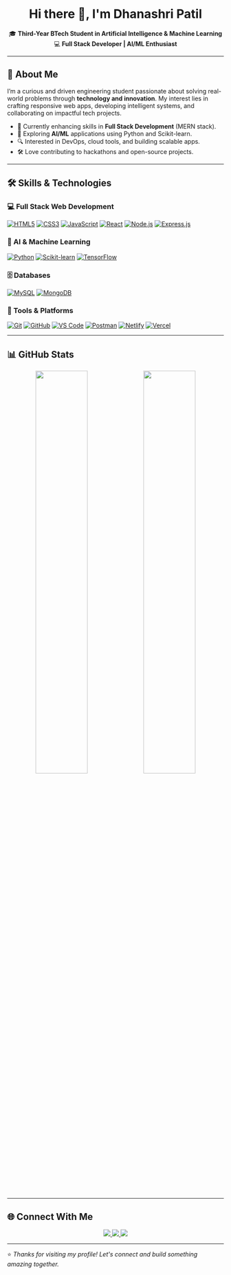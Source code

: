 <h1 align="center">Hi there 👋, I'm Dhanashri Patil</h1>

<p align="center">
  🎓 <strong>Third-Year BTech Student in Artificial Intelligence & Machine Learning</strong><br>
  💻 <strong>Full Stack Developer | AI/ML Enthusiast</strong>
</p>

---

## 🚀 About Me

I’m a curious and driven engineering student passionate about solving real-world problems through **technology and innovation**. My interest lies in crafting responsive web apps, developing intelligent systems, and collaborating on impactful tech projects.

- 🌱 Currently enhancing skills in **Full Stack Development** (MERN stack).
- 🤖 Exploring **AI/ML** applications using Python and Scikit-learn.
- 🔍 Interested in DevOps, cloud tools, and building scalable apps.
- 🛠️ Love contributing to hackathons and open-source projects.

---

## 🛠️ Skills & Technologies

### 💻 Full Stack Web Development
[![HTML5](https://img.shields.io/badge/HTML5-%23E34F26.svg?style=flat&logo=html5&logoColor=white)](https://developer.mozilla.org/en-US/docs/Web/HTML)
[![CSS3](https://img.shields.io/badge/CSS3-%231572B6.svg?style=flat&logo=css3&logoColor=white)](https://developer.mozilla.org/en-US/docs/Web/CSS)
[![JavaScript](https://img.shields.io/badge/JavaScript-%23F7DF1E.svg?style=flat&logo=javascript&logoColor=black)](https://developer.mozilla.org/en-US/docs/Web/JavaScript)
[![React](https://img.shields.io/badge/React-%2300D8FF.svg?style=flat&logo=react&logoColor=black)](https://reactjs.org/)
[![Node.js](https://img.shields.io/badge/Node.js-%23339933.svg?style=flat&logo=node.js&logoColor=white)](https://nodejs.org/)
[![Express.js](https://img.shields.io/badge/Express.js-%23404d59.svg?style=flat&logo=express&logoColor=white)](https://expressjs.com/)

### 🤖 AI & Machine Learning
[![Python](https://img.shields.io/badge/Python-%233776AB.svg?style=flat&logo=python&logoColor=white)](https://www.python.org/)
[![Scikit-learn](https://img.shields.io/badge/Scikit--learn-%23F7931E.svg?style=flat&logo=scikit-learn&logoColor=white)](https://scikit-learn.org/)
[![TensorFlow](https://img.shields.io/badge/TensorFlow-%23FF6F00.svg?style=flat&logo=tensorflow&logoColor=white)](https://www.tensorflow.org/)

### 🗄️ Databases
[![MySQL](https://img.shields.io/badge/MySQL-%234479A1.svg?style=flat&logo=mysql&logoColor=white)](https://www.mysql.com/)
[![MongoDB](https://img.shields.io/badge/MongoDB-%2347A248.svg?style=flat&logo=mongodb&logoColor=white)](https://www.mongodb.com/)

### 🧰 Tools & Platforms
[![Git](https://img.shields.io/badge/Git-%23F1502F.svg?style=flat&logo=git&logoColor=white)](https://git-scm.com/)
[![GitHub](https://img.shields.io/badge/GitHub-%23121011.svg?style=flat&logo=github&logoColor=white)](https://github.com/)
[![VS Code](https://img.shields.io/badge/VS_Code-%23007ACC.svg?style=flat&logo=visualstudiocode&logoColor=white)](https://code.visualstudio.com/)
[![Postman](https://img.shields.io/badge/Postman-%23FF6C37.svg?style=flat&logo=postman&logoColor=white)](https://www.postman.com/)
[![Netlify](https://img.shields.io/badge/Netlify-%23000000.svg?style=flat&logo=netlify&logoColor=white)](https://www.netlify.com/)
[![Vercel](https://img.shields.io/badge/Vercel-%23000000.svg?style=flat&logo=vercel&logoColor=white)](https://vercel.com/)

---

## 📊 GitHub Stats

<p align="center">
  <img src="https://github-readme-stats.vercel.app/api?username=DhanashriPatil11&show_icons=true&theme=radical" width="49%"/>
  <img src="https://github-readme-streak-stats.herokuapp.com/?user=DhanashriPatil11&theme=radical" width="49%"/>
</p>

---

## 🌐 Connect With Me

<p align="center">
  <a href="https://www.linkedin.com/in/dhanashri-patil11" target="_blank">
    <img src="https://img.shields.io/badge/LinkedIn-%230077B5.svg?style=flat&logo=linkedin&logoColor=white" />
  </a>
  <a href="mailto:patil.dhanashrik@gmail.com">
    <img src="https://img.shields.io/badge/Gmail-D14836?style=flat&logo=gmail&logoColor=white" />
  </a>
  <a href="https://github.com/DhanashriPatil11" target="_blank">
    <img src="https://img.shields.io/badge/GitHub-%23121011.svg?style=flat&logo=github&logoColor=white" />
  </a>
</p>

---

⭐️ *Thanks for visiting my profile! Let's connect and build something amazing together.*

